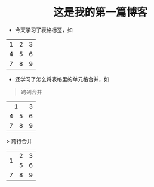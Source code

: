 # <center>这是我的第一篇博客</center>
* 今天学习了表格标签，如

<table width="300">
<tr>
<td>1</td><td>2</td><td>3</td>
</tr>
<tr>
<td>4</td><td>5</td><td>6</td>
</tr>
<tr>
<td>7</td><td>8</td><td>9</td>
</tr>
</table>

* 还学习了怎么将表格里的单元格合并，如
> 跨列合并
<table width="300">
<tr>
<td colspan="2"><center>1</center></td><td>3</td>
</tr>
<tr>
<td>4</td><td>5</td><td>6</td>
</tr>
<tr>
<td>7</td><td>8</td><td>9</td>
</tr>
</table>
> 跨行合并
<table width="300">
<tr>
<td rowspan="2">1</td><td>2</td><td>3</td>
</tr>
<tr>
<td>5</td><td>6</td>
</tr>
<tr>
<td>7</td><td>8</td><td>9</td>
</tr>
</table>
